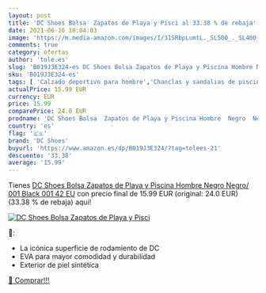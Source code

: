 ```yaml
---
layout: post
title: 'DC Shoes Bolsa  Zapatos de Playa y Pisci al 33.38 % de rebaja'
date: 2021-06-16 18:04:03
image: 'https://m.media-amazon.com/images/I/31SRbpLumtL._SL500_._SL400_.jpg'
comments: true
category: ofertas
author: 'tole.es'
slug: 'B019J3E324-es DC Shoes Bolsa Zapatos de Playa y Piscina Hombre Negro...'
sku: 'B019J3E324-es'
tags: [ 'Calzado deportivo para hombre','Chanclas y sandalias de piscina para hombre','Zapatillas y calzado deportivo para hombre','Zapatos','Zapatos para hombre','Zapatos y complementos','dc shoes','zapatos', ]
actualPrice: 15.99 EUR
currency: EUR
price: 15.99
comparePrice: 24.0 EUR
prodname: 'DC Shoes Bolsa  Zapatos de Playa y Piscina Hombre  Negro  Negro/ 001 Black  001   42 EU'
country: 'es'
flag: '🇪🇸'
brand: 'DC Shoes'
buyurl: 'https://www.amazon.es/dp/B019J3E324/?tag=tolees-21'
descuento: '33.38'
average: '15.99'
---
```


Tienes [DC Shoes Bolsa  Zapatos de Playa y Piscina Hombre  Negro  Negro/ 001 Black  001   42 EU](https://www.amazon.es/dp/B019J3E324/?tag=tolees-21) con precio final de  15.99 EUR (original: 24.0 EUR) (33.38 %  de rebaja) aqui!

[![DC Shoes Bolsa  Zapatos de Playa y Pisci](https://m.media-amazon.com/images/I/31SRbpLumtL._SL500_._SL400_.jpg)](https://www.amazon.es/dp/B019J3E324/?tag=tolees-21)

🔎:

- La icónica superficie de rodamiento de DC
- EVA para mayor comodidad y durabilidad
- Exterior de piel sintética

[🛒 Comprar!!!](https://www.amazon.es/dp/B019J3E324/?tag=tolees-21)
